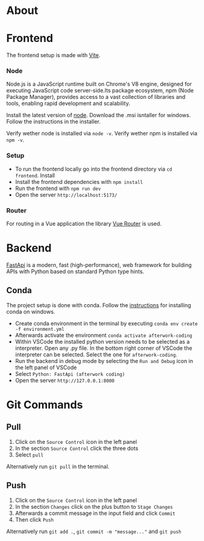 # About

# Frontend

The frontend setup is made with [Vite](https://vite.dev/guide/).

### Node

Node.js is a JavaScript runtime built on Chrome's V8 engine, designed for executing JavaScript code server-side.Its package ecosystem, npm (Node Package Manager), provides access to a vast collection of libraries and tools, enabling rapid development and scalability.

Install the latest version of [node](https://nodejs.org/en/download). Download the .msi isntaller for windows. Follow the instructions in the installer.

Verify wether node is installed via `node -v`.
Verify wether npm is installed via `npm -v`.

### Setup

- To run the frontend locally go into the frontend directory via `cd frontend`. Install
- Install the frontend dependencies with `npm install`
- Run the frontend with `npm run dev`
- Open the server `http://localhost:5173/`

### Router

For routing in a Vue application the library [Vue Router](https://router.vuejs.org/) is used.

# Backend

[FastApi](https://fastapi.tiangolo.com/) is a modern, fast (high-performance), web framework for building APIs with Python based on standard Python type hints.

## Conda

The project setup is done with conda. Follow the [instructions](https://docs.conda.io/projects/conda/en/latest/user-guide/install/windows.html) for installing conda on windows.

- Create conda environment in the terminal by executing `conda env create -f environment.yml`
- Afterwards activate the environment `conda activate afterwork-coding`
- Within VSCode the installed python version needs to be selected as a interpreter. Open any .py file. In the bottom right corner of VSCode the interpreter can be selected. Select the one for `afterwork-coding`.
- Run the backend in debug mode by selecting the `Run and Debug` icon in the left panel of VSCode
- Select `Python: FastApi (afterwork coding)`
- Open the server `http://127.0.0.1:8000`

# Git Commands

## Pull

1. Click on the `Source Control` icon in the left panel
2. In the section `Source Control` click the three dots
3. Select `pull`

Alternatively run `git pull` in the terminal.

## Push

1. Click on the `Source Control` icon in the left panel
2. In the section `Changes` click on the plus button to `Stage Changes`
3. Afterwards a commit message in the input field and click `Commit`
4. Then click `Push`

Alternatively run `git add .`, `git commit -m "message..."` and `git push`
